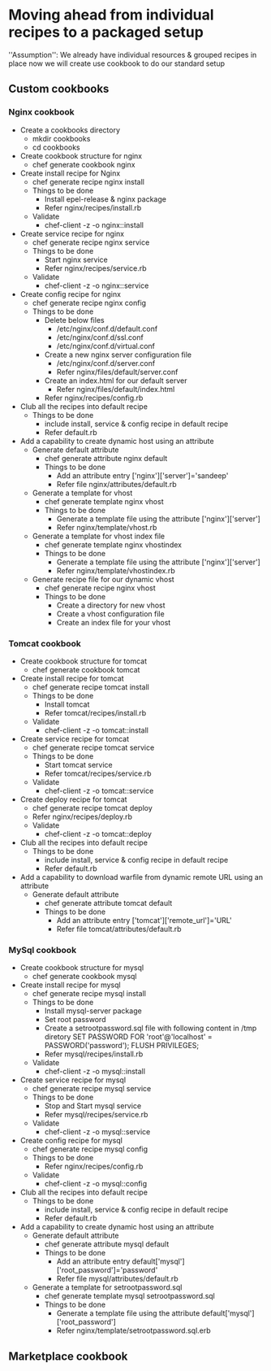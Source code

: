 # Moving ahead from individual recipes to a packaged setup
''Assumption'': We already have individual resources & grouped recipes in place now we will create use cookbook to do our standard setup

## Custom cookbooks
### Nginx cookbook
* Create a cookbooks directory
  * mkdir cookbooks
  * cd cookbooks
* Create cookbook structure for nginx
  * chef generate cookbook nginx
* Create install recipe for Nginx
  * chef generate recipe nginx install
  * Things to be done
    * Install epel-release & nginx package
    * Refer nginx/recipes/install.rb
  * Validate
    * chef-client -z -o nginx::install
* Create service recipe for nginx
  * chef generate recipe nginx service
  * Things to be done
    * Start nginx service
    * Refer nginx/recipes/service.rb
  * Validate
    * chef-client -z -o nginx::service
* Create config recipe for nginx
  * chef generate recipe nginx config
  * Things to be done
    * Delete below files
      * /etc/nginx/conf.d/default.conf
      * /etc/nginx/conf.d/ssl.conf
      * /etc/nginx/conf.d/virtual.conf
    * Create a new nginx server configuration file
      * /etc/nginx/conf.d/server.conf
      * Refer nginx/files/default/server.conf
    * Create an index.html for our default server
      * Refer nginx/files/default/index.html
    * Refer nginx/recipes/config.rb
* Club all the recipes into default recipe
  * Things to be done
    * include install, service & config recipe in default recipe
    * Refer default.rb
* Add a capability to create dynamic host using an attribute
  * Generate default attribute
    * chef generate attribute nginx default
    * Things to be done
      * Add an attribute entry ['nginx']['server']='sandeep'
      * Refer file nginx/attributes/default.rb
  * Generate a template for vhost
    * chef generate template nginx vhost
    * Things to be done
      * Generate a template file using the attribute ['nginx']['server']
      * Refer nginx/template/vhost.rb
  * Generate a template for vhost index file
    * chef generate template nginx vhostindex
    * Things to be done
      * Generate a template file using the attribute ['nginx']['server']
      * Refer nginx/template/vhostindex.rb
  * Generate recipe file for our dynamic vhost
    * chef generate recipe nginx vhost
    * Things to be done
      * Create a directory for new vhost
      * Create a vhost configuration file
      * Create an index file for your vhost

### Tomcat cookbook
* Create cookbook structure for tomcat
  * chef generate cookbook tomcat
* Create install recipe for tomcat
  * chef generate recipe tomcat install
  * Things to be done
    * Install tomcat 
    * Refer tomcat/recipes/install.rb
  * Validate
    * chef-client -z -o tomcat::install
* Create service recipe for tomcat
  * chef generate recipe tomcat service
  * Things to be done
    * Start tomcat service
    * Refer tomcat/recipes/service.rb
  * Validate
    * chef-client -z -o tomcat::service
* Create deploy recipe for tomcat
  * chef generate recipe tomcat deploy
  * Refer nginx/recipes/deploy.rb
  * Validate
    * chef-client -z -o tomcat::deploy
* Club all the recipes into default recipe
  * Things to be done
    * include install, service & config recipe in default recipe
    * Refer default.rb
* Add a capability to download warfile from dynamic remote URL using an attribute
  * Generate default attribute
    * chef generate attribute tomcat default
    * Things to be done
      * Add an attribute entry ['tomcat']['remote_url']='URL'
      * Refer file tomcat/attributes/default.rb

### MySql cookbook
* Create cookbook structure for mysql
  * chef generate cookbook mysql
* Create install recipe for mysql
  * chef generate recipe mysql install
  * Things to be done
    * Install mysql-server package
    * Set root password
    * Create a setrootpassword.sql file with following content in /tmp diretory
	SET PASSWORD FOR 'root'@'localhost' = PASSWORD('password');
	FLUSH PRIVILEGES;
    * Refer mysql/recipes/install.rb
  * Validate
    * chef-client -z -o mysql::install
* Create service recipe for mysql
  * chef generate recipe mysql service
  * Things to be done
    * Stop and Start mysql service
    * Refer mysql/recipes/service.rb
  * Validate
    * chef-client -z -o mysql::service
* Create config recipe for mysql
  * chef generate recipe mysql config
  * Things to be done
    * Refer nginx/recipes/config.rb
  * Validate
    * chef-client -z -o mysql::config
* Club all the recipes into default recipe
  * Things to be done
    * include install, service & config recipe in default recipe
    * Refer default.rb
* Add a capability to create dynamic host using an attribute
  * Generate default attribute
    * chef generate attribute mysql default
    * Things to be done
      * Add an attribute entry default['mysql']['root_password']='password'
      * Refer file mysql/attributes/default.rb
  * Generate a template for setrootpassword.sql
    * chef generate template mysql setrootpassword.sql
    * Things to be done
      * Generate a template file using the attribute default['mysql']['root_password']
      * Refer nginx/template/setrootpassword.sql.erb     

## Marketplace cookbook
